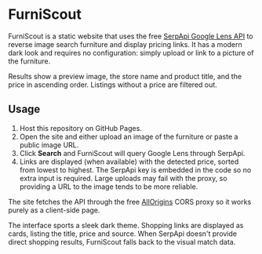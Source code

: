 # FurniScout

FurniScout is a static website that uses the free [SerpApi Google Lens API](https://serpapi.com/google-lens-api) to reverse image search furniture and display pricing links.  It has a modern dark look and requires no configuration: simply upload or link to a picture of the furniture.

Results show a preview image, the store name and product title, and the price in ascending order. Listings without a price are filtered out.

## Usage
1. Host this repository on GitHub Pages.
2. Open the site and either upload an image of the furniture or paste a public image URL.
3. Click **Search** and FurniScout will query Google Lens through SerpApi.
4. Links are displayed (when available) with the detected price, sorted from lowest to highest.  The SerpApi key is embedded in the code so no extra input is required.
   Large uploads may fail with the proxy, so providing a URL to the image tends to be more reliable.

The site fetches the API through the free [AllOrigins](https://api.allorigins.win) CORS proxy so it works purely as a client-side page.

The interface sports a sleek dark theme. Shopping links are displayed as cards, listing the title, price and source.
When SerpApi doesn't provide direct shopping results, FurniScout falls back to the visual match data.
